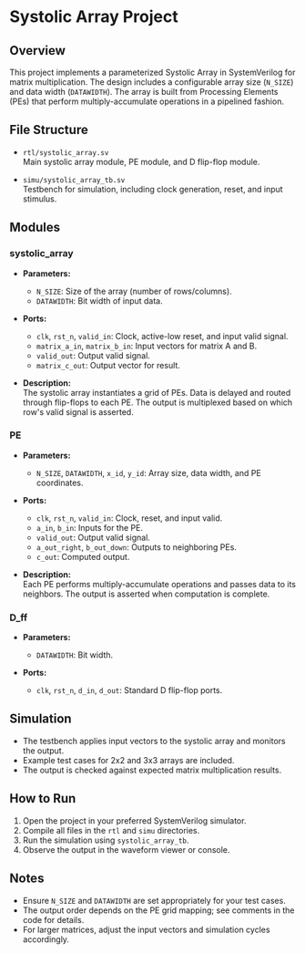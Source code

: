 # Systolic Array Project

## Overview

This project implements a parameterized Systolic Array in SystemVerilog for matrix multiplication. The design includes a configurable array size (`N_SIZE`) and data width (`DATAWIDTH`). The array is built from Processing Elements (PEs) that perform multiply-accumulate operations in a pipelined fashion.

## File Structure

- `rtl/systolic_array.sv`  
  Main systolic array module, PE module, and D flip-flop module.

- `simu/systolic_array_tb.sv`  
  Testbench for simulation, including clock generation, reset, and input stimulus.

## Modules

### systolic_array

- **Parameters:**  
  - `N_SIZE`: Size of the array (number of rows/columns).
  - `DATAWIDTH`: Bit width of input data.

- **Ports:**  
  - `clk`, `rst_n`, `valid_in`: Clock, active-low reset, and input valid signal.
  - `matrix_a_in`, `matrix_b_in`: Input vectors for matrix A and B.
  - `valid_out`: Output valid signal.
  - `matrix_c_out`: Output vector for result.

- **Description:**  
  The systolic array instantiates a grid of PEs. Data is delayed and routed through flip-flops to each PE. The output is multiplexed based on which row's valid signal is asserted.

### PE

- **Parameters:**  
  - `N_SIZE`, `DATAWIDTH`, `x_id`, `y_id`: Array size, data width, and PE coordinates.

- **Ports:**  
  - `clk`, `rst_n`, `valid_in`: Clock, reset, and input valid.
  - `a_in`, `b_in`: Inputs for the PE.
  - `valid_out`: Output valid signal.
  - `a_out_right`, `b_out_down`: Outputs to neighboring PEs.
  - `c_out`: Computed output.

- **Description:**  
  Each PE performs multiply-accumulate operations and passes data to its neighbors. The output is asserted when computation is complete.

### D_ff

- **Parameters:**  
  - `DATAWIDTH`: Bit width.

- **Ports:**  
  - `clk`, `rst_n`, `d_in`, `d_out`: Standard D flip-flop ports.

## Simulation

- The testbench applies input vectors to the systolic array and monitors the output.
- Example test cases for 2x2 and 3x3 arrays are included.
- The output is checked against expected matrix multiplication results.

## How to Run

1. Open the project in your preferred SystemVerilog simulator.
2. Compile all files in the `rtl` and `simu` directories.
3. Run the simulation using `systolic_array_tb`.
4. Observe the output in the waveform viewer or console.

## Notes

- Ensure `N_SIZE` and `DATAWIDTH` are set appropriately for your test cases.
- The output order depends on the PE grid mapping; see comments in the code for details.
- For larger matrices, adjust the input vectors and simulation cycles accordingly.
